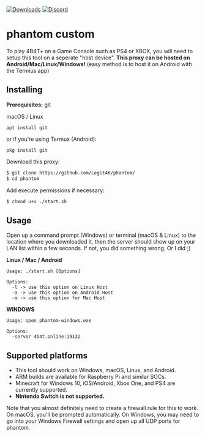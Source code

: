 [![Downloads](https://img.shields.io/github/downloads/Legit4K/phantom/total)](https://github.com/Legit4K/phantom/releases) [![Discord](https://img.shields.io/discord/613163671870242838.svg?color=%237289da&label=discord)](https://discord.gg/6DNn59x)

# phantom custom

To play 4B4T+ on a Game Console such as PS4 or XBOX, you will need to setup this tool on a seperate "host device". **This proxy can be hosted on Android/Mac/Linux/Windows!** (easy method is to host it on Android with the Termius app)

## Installing

**Prerequisites:** git

macOS / Linux

```apt install git```

or if you're using Termux (Android):

```pkg install git```

Download this proxy:
```bash
$ git clone https://github.com/Legit4K/phantom/
$ cd phantom
```

Add execute permissions if necessary:

```bash
$ chmod u+x ./start.sh
```

## Usage

Open up a command prompt (Windows) or terminal (macOS & Linux) to the location
where you downloaded it, then the server should show up on your LAN list within
a few seconds. If not, you did something wrong. Or I did ;)

**Linux / Mac / Android**

```
Usage: ./start.sh [Options]

Options:
  -l -> use this option on Linux Host
  -a -> use this option on Android Host
  -m -> use this option for Mac Host
```
**WINDOWS**
```
Usage: open phantom-windows.exe

Options:
  -server 4b4t.online:19132
```

## Supported platforms

- This tool should work on Windows, macOS, Linux, and Android.
- ARM builds are available for Raspberry Pi and similar SOCs.
- Minecraft for Windows 10, iOS/Android, Xbox One, and PS4 are currently supported.
- **Nintendo Switch is not supported.**

Note that you almost definitely need to create a firewall rule for this to work.
On macOS, you'll be prompted automatically. On Windows, you may need to go into
your Windows Firewall settings and open up all UDP ports for phantom.
